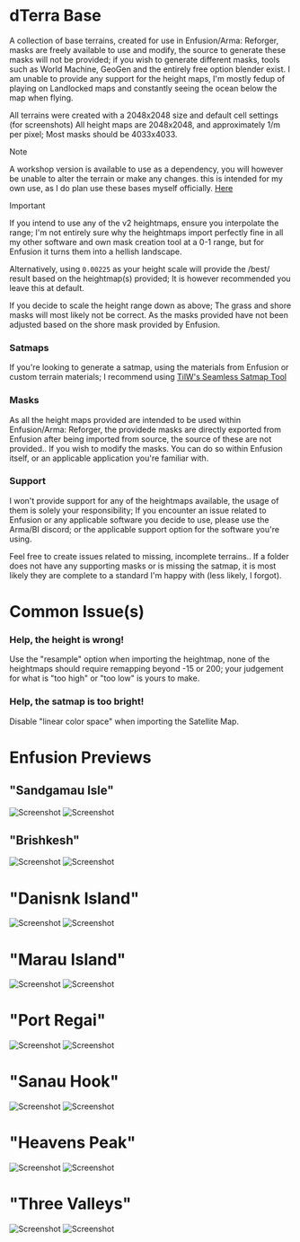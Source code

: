 # dTerra Base

A collection of base terrains, created for use in Enfusion/Arma: Reforger, masks are freely available to use and modify, the source to generate these masks will not be provided; if you wish to generate different masks, tools such as World Machine, GeoGen and the entirely free option blender exist. I am unable to provide any support for the height maps, I'm mostly fedup of playing on Landlocked maps and constantly seeing the ocean below the map when flying.

All terrains were created with a 2048x2048 size and default cell settings (for screenshots)
All height maps are 2048x2048, and approximately 1/m per pixel; 
Most masks should be 4033x4033.

> [!NOTE]
> A workshop version is available to use as a dependency, you will however be unable to alter the terrain or make any changes.
> this is intended for my own use, as I do plan use these bases myself officially.
> [Here](https://reforger.armaplatform.com/workshop/64E0738C140B94D9-dTerraBase)

> [!IMPORTANT]  
> If you intend to use any of the v2 heightmaps, ensure you interpolate the range; I'm not entirely sure why the heightmaps import perfectly fine in all my other software and own mask creation tool at a 0-1 range, but for Enfusion it turns them into a hellish landscape.
>
> Alternatively, using `0.00225` as your height scale will provide the /best/ result based on the heightmap(s) provided; It is however recommended you leave this at default.
>
> If you decide to scale the height range down as above; The grass and shore masks will most likely not be correct. As the masks provided have not been adjusted based on the shore mask provided by Enfusion.

### Satmaps
If you're looking to generate a satmap, using the materials from Enfusion or custom terrain materials; I recommend using [TilW's Seamless Satmap Tool](https://github.com/Til-Weimann/tilw-terrain-tools)

### Masks
As all the height maps provided are intended to be used within Enfusion/Arma: Reforger, the providede masks are directly exported from Enfusion after being imported from source, the source of these are not provided.. If you wish to modify the masks. You can do so within Enfusion itself, or an applicable application you're familiar with.

### Support

I won't provide support for any of the heightmaps available, the usage of them is solely your responsibility; If you encounter an issue related to Enfusion or any applicable software you decide to use, please use the Arma/BI discord; or the applicable support option for the software you're using.

Feel free to create issues related to missing, incomplete terrains.. If a folder does not have any supporting masks or is missing the satmap, it is most likely they are complete to a standard I'm happy with (less likely, I forgot).

# Common Issue(s)

### Help, the height is wrong!
Use the "resample" option when importing the heightmap, none of the heightmaps should require remapping beyond -15 or 200; your judgement for what is "too high" or "too low" is yours to make.

### Help, the satmap is too bright!
Disable "linear color space" when importing the Satellite Map.

# Enfusion Previews

## "Sandgamau Isle"
![Screenshot](https://github.com/DR0IDISTOXIC/dTerraBase/blob/9e60a85d956d67a5e2a0dc8232011e5d2b04d790/assets/SandgamauIsle_LongEnfusion.png)
![Screenshot](https://github.com/DR0IDISTOXIC/dTerraBase/blob/9e60a85d956d67a5e2a0dc8232011e5d2b04d790/assets/SandgamauIsle_CloseEnfusion.png)

## "Brishkesh"
![Screenshot](https://github.com/DR0IDISTOXIC/dTerraBase/blob/ced53ee0a2fe84c40dd6a6ecd5757f8c70e6b565/assets/Brishkesh_LongEnfusion.png)
![Screenshot](https://github.com/DR0IDISTOXIC/dTerraBase/blob/ced53ee0a2fe84c40dd6a6ecd5757f8c70e6b565/assets/Brishkesh_CloseEnfusion.png)

# "Danisnk Island"
![Screenshot](https://github.com/DR0IDISTOXIC/dTerraBase/blob/ced53ee0a2fe84c40dd6a6ecd5757f8c70e6b565/assets/DanisnkIsland_LongEnfusion.png)
![Screenshot](https://github.com/DR0IDISTOXIC/dTerraBase/blob/ced53ee0a2fe84c40dd6a6ecd5757f8c70e6b565/assets/DanisnkIsland_CloseEnfusion.png)

# "Marau Island"
![Screenshot](https://github.com/DR0IDISTOXIC/dTerraBase/blob/fe4d53f57aadcb0c9a1e7339d21d0d09fc14c917/assets/MarauIsland_LongEnfusion.png)
![Screenshot](https://github.com/DR0IDISTOXIC/dTerraBase/blob/fe4d53f57aadcb0c9a1e7339d21d0d09fc14c917/assets/MarauIsland_CloseEnfusion.png)

# "Port Regai"
![Screenshot](https://github.com/DR0IDISTOXIC/dTerraBase/blob/71b332a04215961be08621fdc31f2d704801cf3e/assets/PortRegai_LongEnfusion.png)
![Screenshot](https://github.com/DR0IDISTOXIC/dTerraBase/blob/71b332a04215961be08621fdc31f2d704801cf3e/assets/PortRegai_CloseEnfusion.png)

# "Sanau Hook"
![Screenshot](https://github.com/DR0IDISTOXIC/dTerraBase/blob/3f2148a81f9d582fe8effb6f3d919e7b43898492/assets/SanauHook_LongEnfusion.png)
![Screenshot](https://github.com/DR0IDISTOXIC/dTerraBase/blob/3f2148a81f9d582fe8effb6f3d919e7b43898492/assets/SanauHook_CloseEnfusion.png)

# "Heavens Peak"
![Screenshot](https://github.com/DR0IDISTOXIC/dTerraBase/blob/9accc7a29f116f166eec8325a4b2bb8d7aa60d24/assets/HeavensPeak_LongEnfusion.png)
![Screenshot](https://github.com/DR0IDISTOXIC/dTerraBase/blob/9accc7a29f116f166eec8325a4b2bb8d7aa60d24/assets/HeavensPeak_CloseEnfusion.png)

# "Three Valleys"
![Screenshot](https://github.com/DR0IDISTOXIC/dTerraBase/blob/9accc7a29f116f166eec8325a4b2bb8d7aa60d24/assets/ThreeValleys_LongEnfusion.png)
![Screenshot](https://github.com/DR0IDISTOXIC/dTerraBase/blob/9accc7a29f116f166eec8325a4b2bb8d7aa60d24/assets/ThreeValleys_CloseEnfusion.png)
